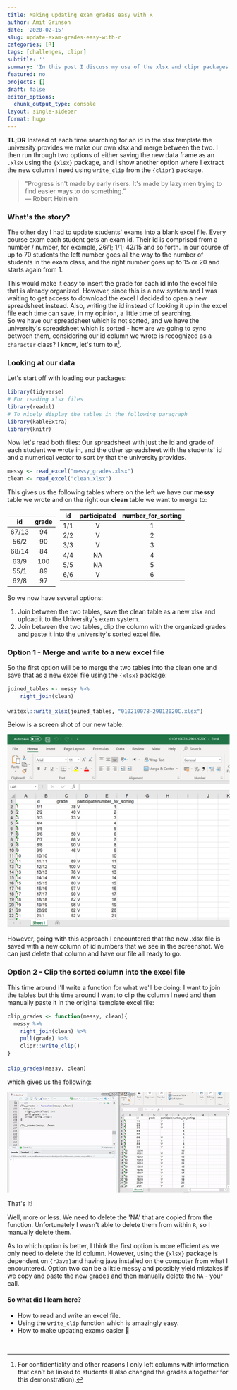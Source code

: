 ```yaml
---
title: Making updating exam grades easy with R
author: Amit Grinson
date: '2020-02-15'
slug: update-exam-grades-easy-with-r
categories: [R]
tags: [challenges, clipr]
subtitle: ''
summary: 'In this post I discuss my use of the xlsx and clipr packages for optimizing how I updated students exams'
featured: no
projects: []
draft: false
editor_options: 
  chunk_output_type: console
layout: single-sidebar
format: hugo
---
```

<script src="{{< blogdown/postref >}}index_files/kePrint/kePrint.js"></script>
<link href="{{< blogdown/postref >}}index_files/lightable/lightable.css" rel="stylesheet" />
<script src="{{< blogdown/postref >}}index_files/kePrint/kePrint.js"></script>
<link href="{{< blogdown/postref >}}index_files/lightable/lightable.css" rel="stylesheet" />




**TL;DR** Instead of each time searching for an id in the xlsx template the university provides we make our own xlsx and merge between the two. I then run through two options of either saving the new data frame as an `.xlsx` using the `{xlsx}` package, and I show another option where I extract the new column I need using `write_clip` from the `{clipr}` package.

> "Progress isn't made by early risers. It's made by lazy men trying to find easier ways to do something.” </br> ― Robert Heinlein

### What's the story?

The other day I had to update students' exams into a blank excel file. Every course exam each student gets an exam id. Their id is comprised from a number / number, for example, 26/1; 1/1; 42/15 and so forth. In our course of up to 70 students the left number goes all the way to the number of students in the exam class, and the right number goes up to 15 or 20 and starts again from 1.   

This would make it easy to insert the grade for each id into the excel file that is already organized. However, since this is a new system and I was waiting to get access to download the excel I decided to open a new spreadsheet instead. Also, writing the id instead of looking it up in the excel file each time can save, in my opinion, a little time of searching.   
So we have our spreadsheet which is not sorted, and we have the university's  spreadsheet which is sorted - how are we going to sync between them, considering our id column we wrote is recognized as a `character` class? I know, let's turn to `R`[^1]. 

### Looking at our data

Let's start off with loading our packages:



```r
library(tidyverse)
# For reading xlsx files
library(readxl)
# To nicely display the tables in the following paragraph
library(kableExtra)
library(knitr)
```


Now let's read both files: Our spreadsheet with just the id and grade of each student we wrote in, and the other spreadsheet with the students' id and a numerical vector to sort by that the university provides.



```r
messy <- read_excel("messy_grades.xlsx")
clean <- read_excel("clean.xlsx")
```


This gives us the following tables where on the left we have our **messy** table we wrote and on the right our **clean** table we want to merge to:


<table class="table" style="width: auto !important; float: left; margin-right: 10px;">
 <thead>
  <tr>
   <th style="text-align:center;"> id </th>
   <th style="text-align:center;"> grade </th>
  </tr>
 </thead>
<tbody>
  <tr>
   <td style="text-align:center;"> 67/13 </td>
   <td style="text-align:center;"> 94 </td>
  </tr>
  <tr>
   <td style="text-align:center;"> 56/2 </td>
   <td style="text-align:center;"> 90 </td>
  </tr>
  <tr>
   <td style="text-align:center;"> 68/14 </td>
   <td style="text-align:center;"> 84 </td>
  </tr>
  <tr>
   <td style="text-align:center;"> 63/9 </td>
   <td style="text-align:center;"> 100 </td>
  </tr>
  <tr>
   <td style="text-align:center;"> 55/1 </td>
   <td style="text-align:center;"> 89 </td>
  </tr>
  <tr>
   <td style="text-align:center;"> 62/8 </td>
   <td style="text-align:center;"> 97 </td>
  </tr>
</tbody>
</table>

<table class="table" style="width: auto !important; margin-right: 0; margin-left: auto">
 <thead>
  <tr>
   <th style="text-align:center;"> id </th>
   <th style="text-align:center;"> participated </th>
   <th style="text-align:center;"> number_for_sorting </th>
  </tr>
 </thead>
<tbody>
  <tr>
   <td style="text-align:center;"> 1/1 </td>
   <td style="text-align:center;"> V </td>
   <td style="text-align:center;"> 1 </td>
  </tr>
  <tr>
   <td style="text-align:center;"> 2/2 </td>
   <td style="text-align:center;"> V </td>
   <td style="text-align:center;"> 2 </td>
  </tr>
  <tr>
   <td style="text-align:center;"> 3/3 </td>
   <td style="text-align:center;"> V </td>
   <td style="text-align:center;"> 3 </td>
  </tr>
  <tr>
   <td style="text-align:center;"> 4/4 </td>
   <td style="text-align:center;"> NA </td>
   <td style="text-align:center;"> 4 </td>
  </tr>
  <tr>
   <td style="text-align:center;"> 5/5 </td>
   <td style="text-align:center;"> NA </td>
   <td style="text-align:center;"> 5 </td>
  </tr>
  <tr>
   <td style="text-align:center;"> 6/6 </td>
   <td style="text-align:center;"> V </td>
   <td style="text-align:center;"> 6 </td>
  </tr>
</tbody>
</table>


<br>
So we now have several options:

1. Join between the two tables, save the clean table as a new xlsx and upload it to the University's exam system.
2. Join between the two tables, clip the column with the organized grades and paste it  into the university's sorted excel file.


### Option 1 - Merge and write to a new excel file

So the first option will be to merge the two tables into the clean one and save that as a new excel file using the `{xlsx}` package:



```r
joined_tables <- messy %>% 
    right_join(clean)

writexl::write_xlsx(joined_tables, "010210078-29012020C.xlsx")
```


Below is a screen shot of our new table:

![](xl.png)

However, going with this approach I encountered that the new .xlsx file is saved with a new column of id numbers that we see in the screenshot. We can just delete that column and have our file all ready to go.

### Option 2 - Clip the sorted column into the excel file

This time around I'll write a function for what we'll be doing: I want to join the tables but this time around I want to clip the column I need and then manually paste it in the original template excel file:



```r
clip_grades <- function(messy, clean){
  messy %>% 
    right_join(clean) %>% 
    pull(grade) %>% 
    clipr::write_clip()
}

clip_grades(messy, clean)
```


which gives us the following:

![](clipgif.gif)

That's it!

Well, more or less. We need to delete the 'NA' that are copied from the function. Unfortunately I wasn't able to delete them from within `R`, so I manually delete them.

As to which option is better, I think the first option is more efficient as we only need to delete the id column. However, using the `{xlsx}` package is dependent on `{rJava}`and having java installed on the computer from what I encountered. Option two can be a little messy and possibly yield mistakes if we copy and paste the new grades and then manually delete the `NA` - your call.

#### So what did I learn here?

- How to read and write an excel file.
- Using the `write_clip` function which is amazingly easy.
- How to make updating exams easier :muscle:

</br>

[^1]: For confidentiality and other reasons I only left columns with information that can’t be linked to students (I also changed the grades altogether for this demonstration).
